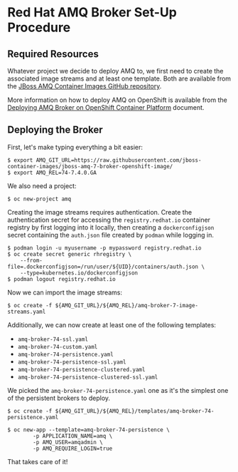 Red Hat AMQ Broker Set-Up Procedure
===================================

Required Resources
------------------

Whatever project we decide to deploy AMQ to, we first need to create the
associated image streams and at least one template. Both are available from the
[JBoss AMQ Container Images GitHub repository](https://github.com/jboss-container-images/jboss-amq-7-broker-openshift-image/).

More information on how to deploy AMQ on OpenShift is available from the
[Deploying AMQ Broker on OpenShift Container Platform](https://access.redhat.com/documentation/en-us/red_hat_amq/7.4/html/deploying_amq_broker_on_openshift_container_platform/index) document.

Deploying the Broker
--------------------

First, let's make typing everything a bit easier:

    $ export AMQ_GIT_URL=https://raw.githubusercontent.com/jboss-container-images/jboss-amq-7-broker-openshift-image/
    $ export AMQ_REL=74-7.4.0.GA

We also need a project:

    $ oc new-project amq

Creating the image streams requires authentication. Create the authentication
secret for accessing the ``registry.redhat.io`` container registry by first
logging into it locally, then creating a ``dockerconfigjson`` secret containing
the ``auth.json`` file created by ``podman`` while logging in.

    $ podman login -u myusername -p mypassword registry.redhat.io
    $ oc create secret generic rhregistry \
        --from-file=.dockerconfigjson=/run/user/${UID}/containers/auth.json \
        --type=kubernetes.io/dockerconfigjson
    $ podman logout registry.redhat.io

Now we can import the image streams:

    $ oc create -f ${AMQ_GIT_URL}/${AMQ_REL}/amq-broker-7-image-streams.yaml

Additionally, we can now create at least one of the following templates:

 - ``amq-broker-74-ssl.yaml``
 - ``amq-broker-74-custom.yaml``
 - ``amq-broker-74-persistence.yaml``
 - ``amq-broker-74-persistence-ssl.yaml``
 - ``amq-broker-74-persistence-clustered.yaml``
 - ``amq-broker-74-persistence-clustered-ssl.yaml``

We picked the ``amq-broker-74-persistence.yaml`` one as it's the simplest one
of the persistent brokers to deploy.

    $ oc create -f ${AMQ_GIT_URL}/${AMQ_REL}/templates/amq-broker-74-persistence.yaml

    $ oc new-app --template=amq-broker-74-persistence \
            -p APPLICATION_NAME=amq \
            -p AMQ_USER=amqadmin \
            -p AMQ_REQUIRE_LOGIN=true

That takes care of it!

